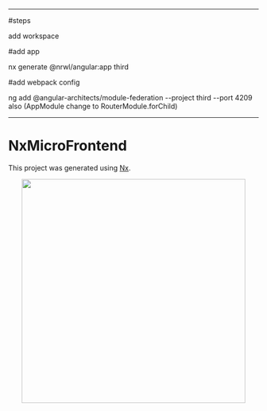 ---------------
#steps

add workspace

#add app

nx generate @nrwl/angular:app third

#add webpack config

ng add @angular-architects/module-federation --project third --port 4209
also (AppModule change to RouterModule.forChild)

--------------
# NxMicroFrontend

This project was generated using [Nx](https://nx.dev).

<p style="text-align: center;"><img src="https://raw.githubusercontent.com/nrwl/nx/master/images/nx-logo.png" width="450"></p>

